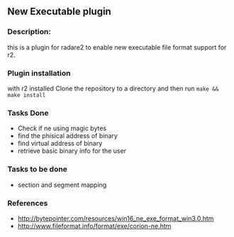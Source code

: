 ## New Executable plugin

### Description:
this is a plugin for radare2 to enable new executable file format support for r2.

### Plugin installation 
with r2 installed Clone the repository to a directory and then run
` make && make install 
`
### Tasks Done
* Check if ne using magic bytes
* find the phisical address of binary
* find virtual address of binary
* retrieve basic binary info for the user

### Tasks to be done
* section and segment mapping 

### References 
* http://bytepointer.com/resources/win16_ne_exe_format_win3.0.htm
* http://www.fileformat.info/format/exe/corion-ne.htm

